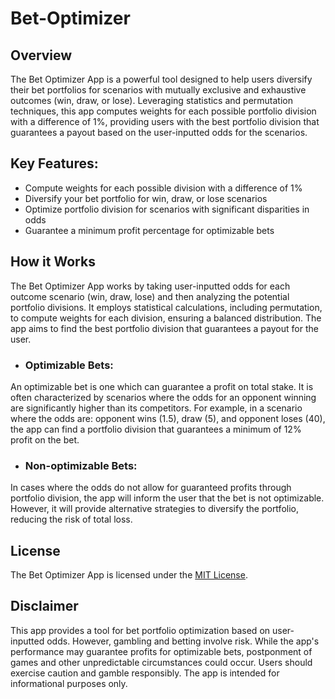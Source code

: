 # Bet-Optimizer

## Overview

The Bet Optimizer App is a powerful tool designed to help users diversify their bet portfolios for scenarios with mutually exclusive and exhaustive outcomes (win, draw, or lose). Leveraging statistics and permutation techniques, this app computes weights for each possible portfolio division with a difference of 1%, providing users with the best portfolio division that guarantees a payout based on the user-inputted odds for the scenarios.

## Key Features:
- Compute weights for each possible division with a difference of 1%
- Diversify your bet portfolio for win, draw, or lose scenarios
- Optimize portfolio division for scenarios with significant disparities in odds
- Guarantee a minimum profit percentage for optimizable bets

## How it Works
The Bet Optimizer App works by taking user-inputted odds for each outcome scenario (win, draw, lose) and then analyzing the potential portfolio divisions. It employs statistical calculations, including permutation, to compute weights for each division, ensuring a balanced distribution. The app aims to find the best portfolio division that guarantees a payout for the user.

- ### Optimizable Bets:
An optimizable bet is one which can guarantee a profit on total stake. It is often characterized by scenarios where the odds for an opponent winning are significantly higher than its competitors. For example, in a scenario where the odds are: opponent wins (1.5), draw (5), and opponent loses (40), the app can find a portfolio division that guarantees a minimum of 12% profit on the bet.


- ### Non-optimizable Bets:
In cases where the odds do not allow for guaranteed profits through portfolio division, the app will inform the user that the bet is not optimizable. However, it will provide alternative strategies to diversify the portfolio, reducing the risk of total loss.

## License
The Bet Optimizer App is licensed under the [MIT License](/LICENSE).

## Disclaimer
This app provides a tool for bet portfolio optimization based on user-inputted odds. However, gambling and betting involve risk. While the app's performance may guarantee profits for optimizable bets, postponment of games and other unpredictable circumstances could occur. Users should exercise caution and gamble responsibly. The app is intended for informational purposes only.